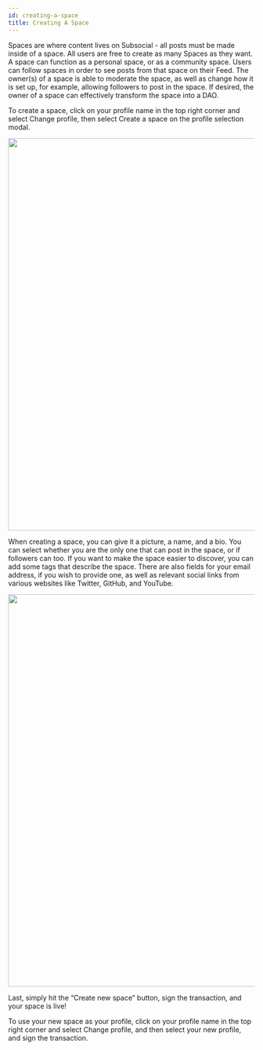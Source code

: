 ```yaml
---
id: creating-a-space
title: Creating A Space
---
```

Spaces are where content lives on Subsocial - all posts must be made inside of a space. 
All users are free to create as many Spaces as they want. A space can function as a personal space, 
or as a community space. Users can follow spaces in order to see posts from that space on their Feed. 
The owner(s) of a space is able to moderate the space, as well as change how it is set up, for example, 
allowing followers to post in the space. If desired, the owner of a space can effectively transform the space into a DAO.

To create a space, click on your profile name in the top right corner and select Change profile, 
then select Create a space on the profile selection modal.

<img src="/img/polkaverse/create-a-space-1.png" width="800" />

When creating a space, you can give it a picture, a name, and a bio. 
You can select whether you are the only one that can post in the space, or if followers can too. 
If you want to make the space easier to discover, you can add some tags that describe the space. 
There are also fields for your email address, if you wish to provide one, 
as well as relevant social links from various websites like Twitter, GitHub, and YouTube.

<img src="/img/polkaverse/create-a-space-2.png" width="800" />

Last, simply hit the “Create new space” button, sign the transaction, and your space is live!

To use your new space as your profile, click on your profile name in the top right corner and select Change profile, 
and then select your new profile, and sign the transaction.
